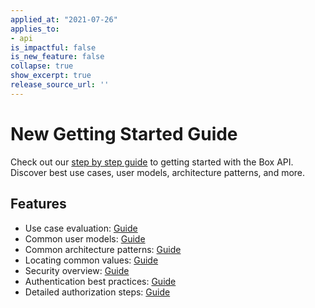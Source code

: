 ```yaml
---
applied_at: "2021-07-26"
applies_to: 
- api
is_impactful: false
is_new_feature: false
collapse: true
show_excerpt: true
release_source_url: ''
---
```


# New Getting Started Guide

Check out our [step by step guide][guide] to getting started with the Box API. 
Discover best use cases, user models, architecture patterns, and more.

<!-- more -->

## Features

* Use case evaluation: [Guide][usecase]
* Common user models: [Guide][usemodel]
* Common architecture patterns: [Guide][arch]
* Locating common values: [Guide][value]
* Security overview: [Guide][security]
* Authentication best practices: [Guide][bestprac]
* Detailed authorization steps: [Guide][auth]

[guide]: g://getting-started
[usecase]: g://getting-started/use-cases
[usemodel]: g://getting-started/user-models
[arch]: g://getting-started/architecture-patterns
[value]: g://getting-started/locating-values
[auth]: g://authorization
[security]: g://security
[bestprac]: g://authentication/best-practices
